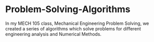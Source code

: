 # Problem-Solving-Algorithms
In my MECH 105 class, Mechanical Engineering Problem Solving, we created a series of algorithms which solve problems for different engineering analysis and Numerical Methods.
